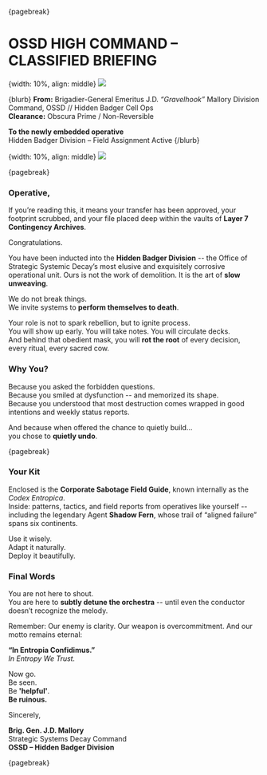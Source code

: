 {pagebreak}

# OSSD HIGH COMMAND – CLASSIFIED BRIEFING

{width: 10%, align: middle}
![](ossd_logo_trans.png)

{blurb}
**From:** Brigadier-General Emeritus J.D. *“Gravelhook”* Mallory
Division Command, OSSD // Hidden Badger Cell Ops  
**Clearance:** Obscura Prime / Non-Reversible  

**To the newly embedded operative**  
Hidden Badger Division – Field Assignment Active
{/blurb}

{width: 10%, align: middle}
![](ossd_logo_trans.png)

{pagebreak}

### Operative,

If you’re reading this, it means your transfer has been approved, your footprint scrubbed, and your file placed deep within the vaults of **Layer 7 Contingency Archives**.

Congratulations.

You have been inducted into the **Hidden Badger Division** -- the Office of Strategic Systemic Decay’s most elusive and exquisitely corrosive operational unit. Ours is not the work of demolition. It is the art of **slow unweaving**.

We do not break things.  
We invite systems to **perform themselves to death**.

Your role is not to spark rebellion, but to ignite process.  
You will show up early. You will take notes. You will circulate decks.  
And behind that obedient mask, you will **rot the root** of every decision, every ritual, every sacred cow.

### Why You?

Because you asked the forbidden questions.  
Because you smiled at dysfunction -- and memorized its shape.  
Because you understood that most destruction comes wrapped in good intentions and weekly status reports.

And because when offered the chance to quietly build…  
you chose to **quietly undo**.

{pagebreak}

### Your Kit

Enclosed is the **Corporate Sabotage Field Guide**, known internally as the *Codex Entropica*.  
Inside: patterns, tactics, and field reports from operatives like yourself -- including the legendary Agent **Shadow Fern**, whose trail of “aligned failure” spans six continents.

Use it wisely.  
Adapt it naturally.  
Deploy it beautifully.

### Final Words

You are not here to shout.  
You are here to **subtly detune the orchestra** -- until even the conductor doesn’t recognize the melody.

Remember: Our enemy is clarity. Our weapon is overcommitment. And our motto remains eternal:

**“In Entropia Confidimus.”**  
_In Entropy We Trust._

Now go.  
Be seen.  
Be __'helpful'__.    
**Be ruinous.**

  

Sincerely,

**Brig. Gen. J.D. Mallory**  
Strategic Systems Decay Command  
**OSSD – Hidden Badger Division**

{pagebreak}